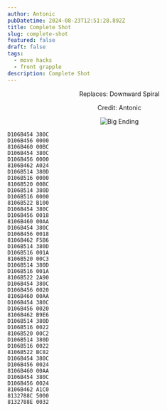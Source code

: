 ```yaml
---
author: Antonic
pubDatetime: 2024-08-23T12:51:28.892Z
title: Complete Shot
slug: complete-shot
featured: false
draft: false
tags:
  - move hacks
  - front grapple
description: Complete Shot
---
```

<center>
Replaces: Downward Spiral <p>
Credit: Antonic

![Big Ending](/assets/images/gifs/complete-shot.gif)
</center>

```text
D106B454 380C
D106B456 0000
8106B460 00BC
D106B454 380C
D106B456 0000
8106B462 A024
D106B514 380D
D106B516 0000
8106B520 00BC
D106B514 380D
D106B516 0000
8106B522 B100
D106B454 380C
D106B456 0018
8106B460 00AA
D106B454 380C
D106B456 0018
8106B462 F5B6
D106B514 380D
D106B516 001A
8106B520 00C3
D106B514 380D
D106B516 001A
8106B522 2A90
D106B454 380C
D106B456 0020
8106B460 00AA
D106B454 380C
D106B456 0020
8106B462 B9E6
D106B514 380D
D106B516 0022
8106B520 00C2
D106B514 380D
D106B516 0022
8106B522 BC82
D106B454 380C
D106B456 0024
8106B460 00AA
D106B454 380C
D106B456 0024
8106B462 A1C0
8132788C 5000
8132788E 0032
```
